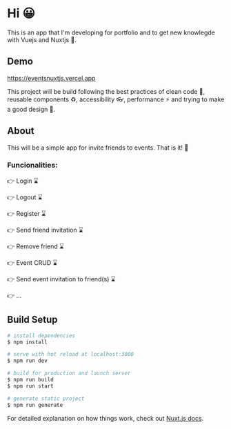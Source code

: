 
# Hi :grinning:
This is an app that I'm developing for portfolio and to get new knowlegde with Vuejs and Nuxtjs :call_me_hand:.

## Demo
https://eventsnuxtjs.vercel.app

This project will be build following the best practices of clean code :nail_care:, reusable components :recycle:, accessibility :eyeglasses:, performance :zap: and trying to make a good design :art:.

## About
This will be a simple app for invite friends to events. That is it! :rofl:

### Funcionalities:
:point_right: Login ⌛

:point_right: Logout ⌛

:point_right: Register ⌛

:point_right: Send friend invitation ⌛

:point_right: Remove friend ⌛

:point_right: Event CRUD ⌛

:point_right: Send event invitation to friend(s) ⌛

:point_right: ...

## Build Setup

```bash
# install dependencies
$ npm install

# serve with hot reload at localhost:3000
$ npm run dev

# build for production and launch server
$ npm run build
$ npm run start

# generate static project
$ npm run generate
```

For detailed explanation on how things work, check out [Nuxt.js docs](https://nuxtjs.org).
